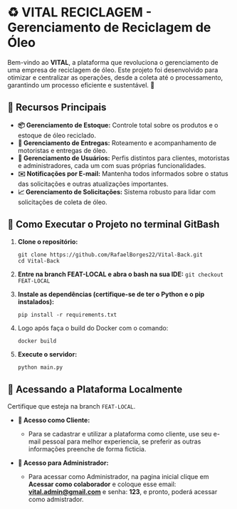 # ♻️ VITAL RECICLAGEM - Gerenciamento de Reciclagem de Óleo

Bem-vindo ao **VITAL**, a plataforma que revoluciona o gerenciamento de uma empresa de reciclagem de óleo. Este projeto foi desenvolvido para otimizar e centralizar as operações, desde a coleta até o processamento, garantindo um processo eficiente e sustentável. 🚀

## 🌟 Recursos Principais

- **📦 Gerenciamento de Estoque:** Controle total sobre os produtos e o estoque de óleo reciclado.
- **🚚 Gerenciamento de Entregas:** Roteamento e acompanhamento de motoristas e entregas de óleo.
- **👥 Gerenciamento de Usuários:** Perfis distintos para clientes, motoristas e administradores, cada um com suas próprias funcionalidades.
- **✉️ Notificações por E-mail:** Mantenha todos informados sobre o status das solicitações e outras atualizações importantes.
- **📈 Gerenciamento de Solicitações:** Sistema robusto para lidar com solicitações de coleta de óleo.

## 🚀 Como Executar o Projeto no terminal GitBash

1.  **Clone o repositório:**
    ```
    git clone https://github.com/RafaelBorges22/Vital-Back.git
    cd Vital-Back
    ```

 2.  **Entre na branch FEAT-LOCAL e abra o bash na sua IDE:**
    ```
    git checkout FEAT-LOCAL
    ```

4.  **Instale as dependências (certifique-se de ter o Python e o pip instalados):**
    ```
    pip install -r requirements.txt
    ```

5. Logo após faça o build do Docker com o comando:
   ```
   docker build
    ```

7.  **Execute o servidor:**
    ```bash
    python main.py
    ```

## 🔐 Acessando a Plataforma **Localmente**
Certifique que esteja na branch `FEAT-LOCAL`.

- **👥 Acesso como Cliente:**
  - Para se cadastrar e utilizar a plataforma como cliente, use seu e-mail pessoal para melhor experiencia, se preferir as outras informações preenche de forma ficticia.
 
- **👥 Acesso para Administrador:**
  - Para acessar como Administrador, na pagina inicial clique em **Acessar como colaborador** e coloque esse email: **vital.admin@gmail.com** e senha: **123**, e pronto, poderá acessar como admistrador.
